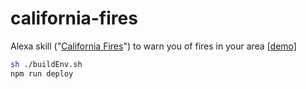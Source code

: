 # california-fires

Alexa skill ("[California Fires](https://www.amazon.com/whirish-California-Fires/dp/B07MKJCNLG/ref=sr_1_3?s=digital-skills&ie=UTF8&qid=1545939016&sr=1-3&keywords=California+Fires)") to warn you of fires in your area [[demo]](https://streamable.com/gmlz0)

```bash
sh ./buildEnv.sh
npm run deploy
```
